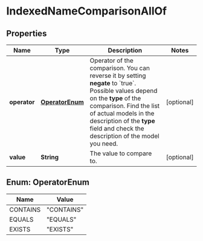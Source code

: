 

# IndexedNameComparisonAllOf


## Properties

| Name | Type | Description | Notes |
|------------ | ------------- | ------------- | -------------|
|**operator** | [**OperatorEnum**](#OperatorEnum) | Operator of the comparison. You can reverse it by setting **negate** to &#x60;true&#x60;.   Possible values depend on the **type** of the comparison. Find the list of actual models in the description of the **type** field and check the description of the model you need. |  [optional] |
|**value** | **String** | The value to compare to. |  [optional] |



## Enum: OperatorEnum

| Name | Value |
|---- | -----|
| CONTAINS | &quot;CONTAINS&quot; |
| EQUALS | &quot;EQUALS&quot; |
| EXISTS | &quot;EXISTS&quot; |



